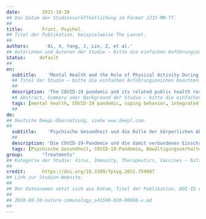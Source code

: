 ```yaml
---
date:        2021-10-20
## Das Datum der Studienveröffentlichung im Format JJJJ-MM-TT.
##
title:       Front. Psychol.
## Titel der Publikation, beispielweise The Lancet.
##
authors:      'Ai, X, Yang, J, Lin, Z, et al.'
## Autorinnen und Autoren der Studie – bitte die einfachen Anführungszeichen beachten!
status:     default
##
en:
  subtitle:    'Mental Health and the Role of Physical Activity During the COVID-19 Pandemic'
  ## Titel der Studie – bitte die einfachen Anführungszeichen beachten!
  ##
  description: 'The COVID-19 pandemic and its related public health restrictions are having an increasingly serious impact on mental health, and measures need to be taken to curb this trend. The positive relationship between physical exercise and mental health has been well-established, but during the COVID-19 pandemic, with various restrictions, the space and facilities for physical exercise are limited. This article explores the relationship between physical exercise and mental health during the COVID-19 pandemic based on the latest research findings published in 2019-2021. We offer a novel model that consists of three central arguments. First, physical exercises during COVID-19, especially supervised exercises, are conducive to enhancing happiness and improving mental health. Second, physical exercise reduces people’s anxiety, sadness and depression during the COVID-19 pandemic. Third, the maintenance and improvement of mental health are related to the intensity and frequency of physical exercise. Intensive and frequent physical exercise are conducive to maintaining mental health. Finally, this article proposes important directions for future research.'
  ## Abstract, Summary oder Background der Studie – bitte die einfachen Anführungszeichen beachten!
  tags: [mental health, COVID-19 pandemic, coping behavior, integrated framework, physical activity]
  ##
de: 
## Deutsche DeepL-Übersetzung, siehe www.deepl.com.
##
  subtitle:    'Psychische Gesundheit und die Rolle der körperlichen Aktivität während der COVID-19-Pandemie'
  ##
  description: 'Die COVID-19-Pandemie und die damit verbundenen Einschränkungen der öffentlichen Gesundheit haben zunehmend schwerwiegende Auswirkungen auf die psychische Gesundheit, und es müssen Maßnahmen ergriffen werden, um diesen Trend zu bremsen. Der positive Zusammenhang zwischen körperlicher Betätigung und psychischer Gesundheit ist hinlänglich bekannt, aber während der COVID-19-Pandemie sind der Raum und die Möglichkeiten für körperliche Betätigung aufgrund verschiedener Einschränkungen begrenzt. In diesem Artikel wird der Zusammenhang zwischen körperlicher Bewegung und psychischer Gesundheit während der COVID-19-Pandemie auf der Grundlage der neuesten, 2019-2021 veröffentlichten Forschungsergebnisse untersucht. Wir stellen ein neues Modell vor, das aus drei zentralen Argumenten besteht. Erstens: Körperliche Bewegung während der COVID-19-Pandemie, insbesondere angeleitete Übungen, fördern das Glücksempfinden und die psychische Gesundheit. Zweitens: Körperliche Bewegung verringert die Angst, Traurigkeit und Depression der Menschen während der COVID-19-Pandemie. Drittens hängen die Erhaltung und Verbesserung der psychischen Gesundheit mit der Intensität und Häufigkeit der körperlichen Betätigung zusammen. Intensive und häufige körperliche Betätigung ist für die Erhaltung der psychischen Gesundheit förderlich. Abschließend werden in diesem Artikel wichtige Hinweise für die künftige Forschung gegeben.'
  tags: [Psychische Gesundheit, COVID-19-Pandemie, Bewältigungsverhalten, integrierter Rahmen, körperliche Aktivität]
group:       "Treatments"
## Kategorie der Studie: Virus, Immunity, Therapeutics, Vaccines – bitte die Anführungszeichen beachten!
##
credit:      https://doi.org/10.3389/fpsyg.2021.759987
## Link zur Studien-Website.
##
## Der Dateinamen setzt sich aus Datum, Titel der Publikation, DOI-ID der Studie (nach dem letzten Slash) und der Dateiendung zusammen. Bitte den Unterstrich vor der DOI-ID beachten!
##
## 2020-09-30-nature-immunology_s41590-020-00808-x.md
##
---
```

<object data="{{ page.link }}" style='height:calc(100vh - 400px); width: 100%' type='application/pdf'></object>

